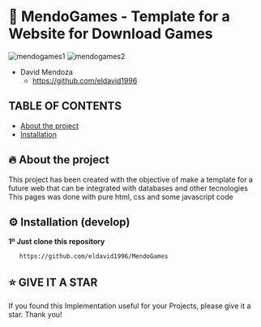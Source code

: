 # 🦄 MendoGames - Template for a Website for Download Games
![mendogames1](https://github.com/user-attachments/assets/a2395776-35fd-4394-a8d5-2f7face6ebc8)
![mendogames2](https://github.com/user-attachments/assets/276580d0-3dc5-4326-b083-cad4786e36b7)


+ David Mendoza
  - https://github.com/eldavid1996
    
## TABLE OF CONTENTS

* [About the project](#-about-the-project)
* [Installation](#%EF%B8%8F-installation-develop)

## 🔥 About the project

This project has been created with the objective of make a template for a future web that can be integrated with databases and other tecnologies
This pages was done with pure html, css and some javascript code

## ⚙️ Installation (develop)

**1º Just clone this repository**

       https://github.com/eldavid1996/MendoGames

## ⭐️ GIVE IT A STAR

If you found this Implementation useful for your Projects, please give it a star. Thank you!
